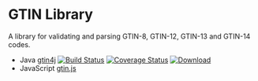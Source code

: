 # GTIN Library

A library for validating and parsing GTIN-8, GTIN-12, GTIN-13 and GTIN-14 codes.

* Java [gtin4j](gtin4j/README.md) [![Build Status](https://travis-ci.org/powa/gtin.svg?branch=master)](https://travis-ci.org/powa/gtin) [![Coverage Status](https://coveralls.io/repos/powa/gtin/badge.svg?branch=master&service=github)](https://coveralls.io/github/powa/gtin?branch=master) [![Download](https://api.bintray.com/packages/powa/maven/gtin/images/download.svg)](https://bintray.com/powa/maven/gtin/_latestVersion)
* JavaScript [gtin.js](gtin.js/README.md)
